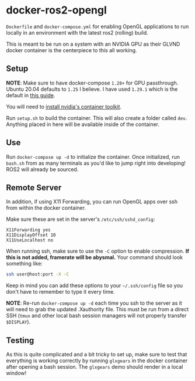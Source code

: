 # docker-ros2-opengl
`Dockerfile` and `docker-compose.yml` for enabling OpenGL applications to run locally in an environment with the latest ros2 (rolling) build.

This is meant to be run on a system with an NVIDIA GPU as their GLVND docker container is the centerpiece to this all working.

## Setup
__NOTE__: Make sure to have docker-compose `1.28+` for GPU passthrough. Ubuntu 20.04 defaults to `1.25` I believe. I have used `1.29.1` which is the default in [this guide](https://docs.docker.com/compose/install/).

You will need to [install nvidia's container toolkit](https://docs.nvidia.com/datacenter/cloud-native/container-toolkit/install-guide.html).

Run `setup.sh` to build the container. This will also create a folder called `dev`. Anything placed in here will be available inside of the container.

## Use
Run `docker-compose up -d` to initialize the container. Once initialized, run `bash.sh` from as many terminals as you'd like to jump right into developing! ROS2 will already be sourced.

## Remote Server
In addition, if using X11 Forwarding, you can run OpenGL apps over ssh from within the docker container.

Make sure these are set in the server's `/etc/ssh/sshd_config`:

```
X11Forwarding yes
X11DisplayOffset 10
X11UseLocalhost no
```

When running ssh, make sure to use the `-C` option to enable compression. __If this is not added, framerate will be abysmal.__ Your command should look something like:
```bash
ssh user@host:port -X -C
```
Keep in mind you can add these options to your `~/.ssh/config` file so you don't have to remember to type it every time.

__NOTE__: Re-run `docker-compose up -d` each time you ssh to the server as it will need to grab the updated .Xauthority file. This must be run from a direct SSH (`tmux` and other local bash session managers will not properly transfer `$DISPLAY`).

## Testing
As this is quite complicated and a bit tricky to set up, make sure to test that everything is working correctly by running `glxgears` in the docker container after opening a bash session. The `glxgears` demo should render in a local window!
